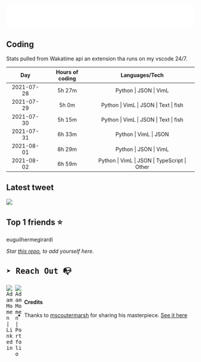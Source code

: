 
![test image size](/assets/welcome_message.gif)

## Coding
Stats pulled from Wakatime api an extension tha runs on my vscode 24/7.

|Day|Hours of coding|Languages/Tech|
|:-:|:-:|:-:|
|2021-07-28|5h 27m|Python &#124; JSON &#124; VimL|
|2021-07-29|5h 0m|Python &#124; VimL &#124; JSON &#124; Text &#124; fish|
|2021-07-30|5h 15m|Python &#124; VimL &#124; JSON &#124; Text &#124; fish|
|2021-07-31|6h 33m|Python &#124; VimL &#124; JSON|
|2021-08-01|8h 29m|Python &#124; JSON &#124; VimL|
|2021-08-02|6h 59m|Python &#124; VimL &#124; JSON &#124; TypeScript &#124; Other|

## Latest tweet
[<img src="<tweet-image-url>" width="400">](<tweet-url>)

## Top 1 friends ⭐️
euguilhermegirardi

*Star [this repo](https://github.com/AdamMomen/AdamMomen), to add yourself here.*


<samp>

## ➤ Reach Out :mailbox_with_no_mail:

>
  <a href="https://www.linkedin.com/in/adam-momen-99596275/">
     <img align="left" alt="Adam Momen | Linkedin" width="24px" src="./assets/Linkedin.svg" />
   </a>

   <a href="https://adammomen.com/">
     <img align="left" alt="Adam Momen | Portfolio" width="24px" src="./assets/web.svg" />
   </a>

</samp>

<br>

#### Credits
* Thanks to [mscoutermarsh](https://github.com/mscoutermarsh) for sharing his masterpiece. [See it here](https://github.com/mscoutermarsh/mscoutermarsh)